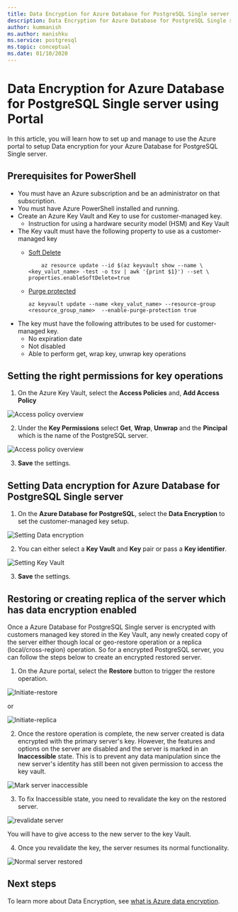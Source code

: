 ```yaml
---
title: Data Encryption for Azure Database for PostgreSQL Single server using Portal
description: Data Encryption for Azure Database for PostgreSQL Single server using Portal
author: kummanish
ms.author: manishku
ms.service: postgresql
ms.topic: conceptual
ms.date: 01/10/2020
---
```


# Data Encryption for Azure Database for PostgreSQL Single server using Portal

In this article, you will learn how to set up and manage to use the Azure portal to setup Data encryption for your Azure Database for PostgreSQL Single server.

## Prerequisites for PowerShell

* You must have an Azure subscription and be an administrator on that subscription.
* You must have Azure PowerShell installed and running.
* Create an Azure Key Vault and Key to use for customer-managed key.
    * Instruction for using a hardware security model (HSM) and Key Vault 
* The Key vault must have the following property to use as a customer-managed key
    * [Soft Delete](https://docs.microsoft.com/azure/key-vault/key-vault-ovw-soft-delete)

        ```azurecli-interactive
            az resource update --id $(az keyvault show --name \ <key_valut_name> -test -o tsv | awk '{print $1}') --set \ properties.enableSoftDelete=true
        ```
    
    * [Purge protected](https://docs.microsoft.com/azure/key-vault/key-vault-ovw-soft-delete#purge-protection)

        ```azurecli-interactive
        az keyvault update --name <key_valut_name> --resource-group <resource_group_name>  --enable-purge-protection true
        ```
* The key must have the following attributes to be used for customer-managed key.
    * No expiration date
    * Not disabled
    * Able to perform get, wrap key, unwrap key operations

## Setting the right permissions for key operations

1. On the Azure Key Vault, select the **Access Policies** and, **Add Access Policy** 

![Access policy overview](media/concepts-data-access-and-security-data-encryption/show-access-policy-overview.png)

2. Under the **Key Permissions** select **Get**, **Wrap**, **Unwrap** and the **Pincipal** which is the name of the PostgreSQL server.

![Access policy overview](media/concepts-data-access-and-security-data-encryption/access-policy-warp-unwrap.png)

3. **Save** the settings.

## Setting Data encryption for Azure Database for PostgreSQL Single server

1. On the **Azure Database for PostgreSQL**, select the **Data Encryption** to set the customer-managed key setup.

![Setting Data encryption](media/concepts-data-access-and-security-data-encryption/data-encryption-overview.png)

2. You can either select a **Key Vault** and **Key** pair or pass a **Key identifier**.

![Setting Key Vault](media/concepts-data-access-and-security-data-encryption/setting-data-encryption.png)

3. **Save** the settings.

## Restoring or creating replica of the server which has data encryption enabled

Once a Azure Database for PostgreSQL Single server is encrypted with customers managed key stored in the Key Vault, any newly created copy of the server either though local or geo-restore operation or a replica (local/cross-region) operation. So for a encrypted PostgreSQL server, you can follow the steps below to create an encrypted restored server.

1. On the Azure portal, select the **Restore** button to trigger the restore operation.

![Initiate-restore](media/concepts-data-access-and-security-data-encryption/show-restore.png)

or

![Initiate-replica](media/concepts-data-access-and-security-data-encryption/postgresql-replica.png)

2. Once the restore operation is complete, the new server created is data encrypted with the primary server's key. However, the features and options on the server are disabled and the server is marked in an **Inaccessible** state. This is to prevent any data manipulation since the new server's identity has still been not given permission to access the key vault.

![Mark server inaccessible](media/concepts-data-access-and-security-data-encryption/show-restore-data-encryption.png)


3. To fix Inaccessible state, you need to revalidate the key on the restored server.

![revalidate server](media/concepts-data-access-and-security-data-encryption/show-revalidate-data-encryption.png)

You will have to give access to the new server to the key Vault. 

4. Once you revalidate the key, the server resumes its normal functionality.

![Normal server restored](media/concepts-data-access-and-security-data-encryption/restore-successful.png)


## Next steps

 To learn more about Data Encryption, see [what is Azure data encryption](concepts-data-encryption-postgresql.md).